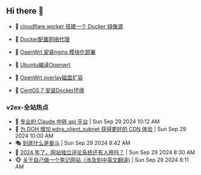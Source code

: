 ## Hi there 👋

<!--
**dkyg666/dkyg666** is a ✨ _special_ ✨ repository because its `README.md` (this file) appears on your GitHub profile.

Here are some ideas to get you started:

- 🔭 I’m currently working on ...
- 🌱 I’m currently learning ...
- 👯 I’m looking to collaborate on ...
- 🤔 I’m looking for help with ...
- 💬 Ask me about ...
- 📫 How to reach me: ...
- 😄 Pronouns: ...
- ⚡ Fun fact: ...
-->

<!-- BLOG-POST-LIST:START -->
- 🦩 [cloudflare worker 搭建一个 Docker 镜像源](http://blog.1996099.xyz/archives/cloudflare-worker-da-jian-yi-ge-docker-jing-xiang-zhan) 

- 🚦 [Docker配置网络代理](http://blog.1996099.xyz/archives/dockerpei-zhi-wang-luo-dai-li) 

- 🫶 [OpenWrt 安装nginx 模块化部署](http://blog.1996099.xyz/archives/openwrt-an-zhuang-nginx-mo-kuai-hua-bu-shu) 

- 🦄 [Ubuntu编译Openwrt](http://blog.1996099.xyz/archives/ubuntuzi-bian-yi-openwrt) 

- 🐻 [OpenWrt overlay磁盘扩容](http://blog.1996099.xyz/archives/openwrt-overlay) 

- 🤖 [CentOS 7 安装Docker环境](http://blog.1996099.xyz/archives/centos-docker) 
<!-- BLOG-POST-LIST:END -->

### v2ex-全站热点
<!-- v2ex:START -->
- 🥸 [专业的 Claude 中转 api 平台](https://www.v2ex.com/t/1076898#reply3) | Sun Sep 29 2024 10:12 AM
- 🤗 [为 DOH 增加 edns_client_subnet 获得更好的 CDN 体验](https://www.v2ex.com/t/1076892#reply0) | Sun Sep 29 2024 10:00 AM
- 🎭 [到底什么是奋斗](https://www.v2ex.com/t/1076867#reply36) | Sun Sep 29 2024 8:42 AM
- 🥷 [2024 年了，网站独立评论系统还有人用吗？](https://www.v2ex.com/t/1076862#reply13) | Sun Sep 29 2024 8:30 AM
- 🐵 [关于自己做一个笔记网站（涉及到中英文翻译&rpar;](https://www.v2ex.com/t/1076856#reply0) | Sun Sep 29 2024 8:11 AM<!-- v2ex:END -->

